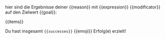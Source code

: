 hier sind die Ergebnisse deiner {{reason}} mit {{expression}} {{modificator}} auf den Zielwert {{goal}}:

{{items}}

Du hast insgesamt `{{successes}}` {{emoji}} Erfolg(e) erzielt!
